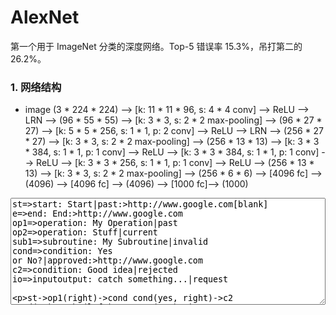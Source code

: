 # AlexNet

第一个用于 ImageNet 分类的深度网络。Top-5 错误率 15.3%，吊打第二的 26.2%。

### 1. 网络结构

- image (3 \* 224 \* 224) --> [k: 11 \* 11 \* 96, s: 4 \* 4 conv] --> ReLU --> LRN --> (96 \* 55 \* 55) --> [k: 3 \* 3, s: 2 \* 2 max-pooling] --> (96 \* 27 \* 27) --> [k: 5 \* 5 \* 256, s: 1 \* 1, p: 2 conv] --> ReLU --> LRN --> (256 \* 27 \* 27) --> [k: 3 \* 3, s: 2 \* 2 max-pooling] --> (256 \* 13 \* 13) --> [k: 3 \* 3 \* 384, s: 1 \* 1, p: 1 conv] --> ReLU --> [k: 3 \* 3 \* 384, s: 1 \* 1, p: 1 conv] --> ReLU --> [k: 3 \* 3 \* 256, s: 1 \* 1, p: 1 conv] --> ReLU --> (256 \* 13 \* 13) --> [k: 3 \* 3, s: 2 \* 2 max-pooling] --> (256 \* 6 \* 6) --> [4096 fc] --> (4096) --> [4096 fc] --> (4096) --> [1000 fc]--> (1000)

<div id="diagram"></div>
<div><textarea id="code" style="width: 100%;" rows="11">
st=>start: Start|past:>http://www.google.com[blank]
e=>end: End:>http://www.google.com
op1=>operation: My Operation|past
op2=>operation: Stuff|current
sub1=>subroutine: My Subroutine|invalid
cond=>condition: Yes
or No?|approved:>http://www.google.com
c2=>condition: Good idea|rejected
io=>inputoutput: catch something...|request

st->op1(right)->cond
cond(yes, right)->c2
cond(no)->sub1(left)->op1
c2(yes)->io->e
c2(no)->op2->e
</textarea></div>
<script>
        var cd = document.getElementById("code");
        var code = cd.value;
        var diagram = flowchart.parse(code);
        diagram.drawSVG('diagram');
    </script>